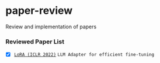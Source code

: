 # paper-review
Review and implementation of papers

### Reviewed Paper List
- [x] [`LoRA (ICLR 2022)`](https://arxiv.org/abs/2106.09685) `LLM Adapter for efficient fine-tuning`
